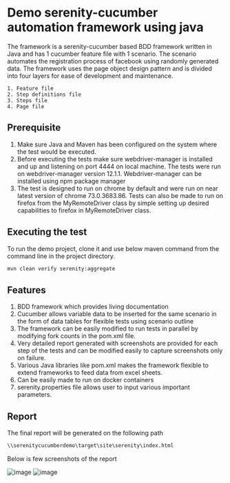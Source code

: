 # Demo serenity-cucumber automation framework using java

The framework is a serenity-cucumber based BDD framework written in Java and has 1 cucumber feature file with 1 scenario. The scenario automates the registration process of facebook using randomly generated data. The framework uses the page object design pattern and is divided into four layers for ease of development and maintenance.

    1. Feature file
    2. Step definitions file
    3. Steps file
    4. Page file


## Prerequisite

1. Make sure Java and Maven has been configured on the system where the test would be executed.
2. Before executing the tests make sure webdriver-manager is installed and up and listening on port 4444 on local machine. The tests were run on webdriver-manager version 12.1.1. Webdriver-manager can be installed using npm package manager
3. The test is designed to run on chrome by default and were run on near latest version of chrome 73.0.3683.86. Tests can also be made to run on firefox from the MyRemoteDriver class by simple setting up desired capabilities to firefox in MyRemoteDriver class.

## Executing the test

To run the demo project, clone it and use below maven command from the command line in the project directory.
```bash
mvn clean verify serenity:aggregate
```

## Features
1. BDD framework which provides living documentation
2. Cucumber allows variable data to be inserted for the same scenario in the form of data tables for flexible tests using scenario outline
3. The framework can be easily modified to run tests in parallel by modifying fork counts in the pom.xml file.
4. Very detailed report generated with screenshots are provided for each step of the tests and can be modified easily to capture screenshots only on failure.
5. Various Java libraries like pom.xml makes the framework flexible to extend frameworks to feed data from excel sheets.
6. Can be easily made to run on docker containers
7. serenity.properties file allows user to input various important parameters.

## Report
The final report will be generated on the following path
```bash
\\serenitycucumberdemo\target\site\serenity\index.html
```

Below is few screenshots of the report

![image](https://user-images.githubusercontent.com/28183478/55725018-06d4be80-5a50-11e9-92fe-3299806df909.png)
![image](https://user-images.githubusercontent.com/28183478/55724909-be1d0580-5a4f-11e9-8b88-b3f5c2beb0ff.png)


